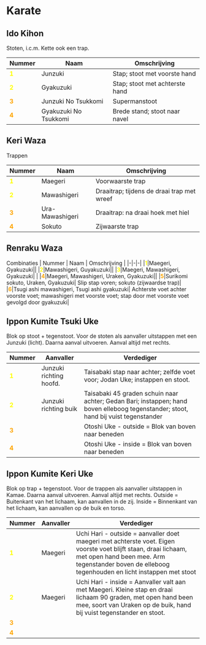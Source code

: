 # Karate

## Ido Kihon

Stoten, i.c.m. Kette ook een trap.

| Nummer                                  | Naam                  | Omschrijving                   |
|-----------------------------------------|-----------------------|--------------------------------|
| <span style="color:yellow">**1**</span> | Junzuki               | Stap; stoot met voorste hand   |
| <span style="color:yellow">**2**</span> | Gyakuzuki             | Stap; stoot met achterste hand |
| <span style="color:orange">**3**</span> | Junzuki No Tsukkomi   | Supermanstoot                  |
| <span style="color:orange">**4**</span> | Gyakuzuki No Tsukkomi | Brede stand; stoot naar navel  |

## Keri Waza

Trappen

| Nummer                                  | Naam            | Omschrijving                               |
|-----------------------------------------|-----------------|--------------------------------------------|
| <span style="color:yellow">**1**</span> | Maegeri         | Voorwaarste trap                           |
| <span style="color:yellow">**2**</span> | Mawashigeri     | Draaitrap; tijdens de draai trap met wreef |
| <span style="color:orange">**3**</span> | Ura-Mawashigeri | Draaitrap: na draai hoek met hiel          |
| <span style="color:orange">**4**</span> | Sokuto          | Zijwaarste trap                            |

## Renraku Waza

Combinaties
| Nummer | Naam | Omschrijving |
|-|-|-|
|<span style="color:yellow">**1**</span>|Maegeri, Gyakuzuki||
|<span style="color:yellow">**2**</span>|Mawashigeri, Guyakuzuki||
|<span style="color:yellow">**3**</span>|Maegeri, Mawashigeri, Gyakuzuki| |
|<span style="color:orange">**4**</span>|Maegeri, Mawashigeri, Uraken, Gyakuzuki||
|<span style="color:orange">**5**</span>|Surikomi sokuto, Uraken, Gyakuzuki| Slip stap voren; sokuto (zijwaardse trap)|
|<span style="color:orange">**6**</span>|Tsugi ashi mawashigeri, Tsugi ashi gyakuzuki| Achterste voet achter voorste
voet; mawashigeri met voorste voet; stap door met voorste voet gevolgd door gyakuzuki|

## Ippon Kumite Tsuki Uke

Blok op stoot + tegenstoot.
Voor de stoten als aanvaller uitstappen met een Junzuki (licht). Daarna aanval uitvoeren. Aanval altijd met rechts.

| Nummer                                  | Aanvaller               | Verdediger                                                                                                                          |
|-----------------------------------------|-------------------------|-------------------------------------------------------------------------------------------------------------------------------------|
| <span style="color:yellow">**1**</span> | Junzuki richting hoofd. | Taisabaki stap naar achter; zelfde voet voor; Jodan Uke; instappen en stoot.                                                        |
| <span style="color:yellow">**2**</span> | Junzuki richting buik   | Taisabaki 45 graden schuin naar achter; Gedan Bari; instappen; hand boven elleboog tegenstander; stoot, hand bij vuist tegenstander |
| <span style="color:orange">**3**</span> |                         | Otoshi Uke - outside = Blok van boven naar beneden                                                                                  |
| <span style="color:orange">**4**</span> |                         | Otoshi Uke - inside = Blok van boven naar beneden                                                                                   |

## Ippon Kumite Keri Uke

Blok op trap + tegenstoot.
Voor de trappen als aanvaller uitstappen in Kamae. Daarna aanval uitvoeren. Aanval altijd met rechts.
Outside = Buitenkant van het lichaam, kan aanvallen in de zij.
Inside = Binnenkant van het lichaam, kan aanvallen op de buik en torso.

| Nummer                                  | Aanvaller | Verdediger                                                                                                                                                                                                           |
|-----------------------------------------|-----------|----------------------------------------------------------------------------------------------------------------------------------------------------------------------------------------------------------------------|
| <span style="color:yellow">**1**</span> | Maegeri   | Uchi Hari - outside = aanvaller doet maegeri met achterste voet. Eigen voorste voet blijft staan, draai lichaam, met open hand been mee. Arm tegenstander boven de elleboog tegenhouden en licht instappen met stoot |
| <span style="color:yellow">**2**</span> | Maegeri   | Uchi Hari - inside = Aanvaller valt aan met Maegeri. Kleine stap en draai lichaam 90 graden, met open hand been mee, soort van Uraken op de buik, hand bij vuist tegenstander en stoot.                              |
| <span style="color:orange">**3**</span> |           |                                                                                                                                                                                                                      |
| <span style="color:orange">**4**</span> |           |                                                                                                                                                                                                                      |
